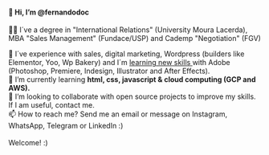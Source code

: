  <h4>👋 Hi, I’m @fernandodoc</h4>
 
 👨‍🎓 I´ve a degree in "International Relations" (University Moura Lacerda), MBA "Sales Management" (Fundace/USP) and Cademp "Negotiation" (FGV)
  
 👀 I´ve experience with sales, digital marketing, Wordpress (builders like Elementor, Yoo, Wp Bakery) and I´m <ins> learning new skills </ins> with Adobe (Photoshop, Premiere, Indesign, Illustrator and After Effects).<br>
 🌱 I’m currently learning <strong> html, css, javascript & cloud computing (GCP and AWS). </strong><br> 
 💞️ I’m looking to collaborate with open source projects to improve my skills. If I am useful, contact me. <br>
 📫 How to reach me? Send me an email or message on Instagram, WhatsApp, Telegram or LinkedIn :)<br> 
 <br>
 Welcome! :)

<!---
fernandodoc/fernandodoc is a ✨ special ✨ repository because its `README.md` (this file) appears on your GitHub profile.
You can click the Preview link to take a look at your changes.


--->


